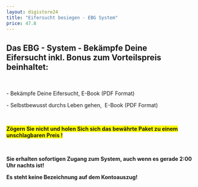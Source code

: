 ```yaml
---
layout: digistore24
title: "Eifersucht besiegen - EBG System"
price: 47.8
---
```

<h2><strong>Das&#xA0;EBG - System&#xA0;- Bek&#xE4;mpfe Deine Eifersucht&#xA0;inkl. Bonus zum Vorteilspreis beinhaltet:</strong></h2>
<p>&#xA0;</p>
<p>- Bek&#xE4;mpfe Deine Eifersucht,&#xA0;E-Book (PDF Format)</p>
<p>- Selbstbewusst durchs Leben gehen, &#xA0;E-Book (PDF Format)</p>
<p>&#xA0;</p>
<p><span style="background-color:#ffff00;"><strong>Z&#xF6;gern Sie nicht und holen Sich sich das bew&#xE4;hrte Paket zu einem unschlagbaren Preis !</strong></span></p>
<p>&#xA0;</p>
<p><strong>Sie erhalten&#xA0;sofortigen Zugang zum System, auch wenn es gerade 2:00 Uhr nachts ist!</strong></p>
<p><strong>Es steht keine Bezeichnung auf dem Kontoauszug!</strong></p>